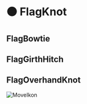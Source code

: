 # 🟠 <moto>FlagKnot</moto>

## FlagBowtie

## FlagGirthHitch

## FlagOverhandKnot

![MoveIkon](/Move/Move_Ikon.png)
